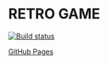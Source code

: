 # RETRO GAME

[![Build status](https://ci.appveyor.com/api/projects/status/a5ej2gojg15q5v9x?svg=true)](https://ci.appveyor.com/project/Kosatos/ajs-diploma)

[GitHub Pages](https://kosatos.github.io/ajs-diploma/)
